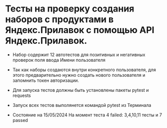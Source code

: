 ﻿# Тесты на проверку создания наборов с продуктами в Яндекс.Прилавок с помощью API Яндекс.Прилавок.
- Набор содержит 12 автотестов для позитивных и негативных проверок поля ввода Имени пользователя
- Так как наборы создаются внутри конкретного пользователя, для этого предварительно нужно создать нового пользователя и запомнить токен авторизации.

- Для запуска тестов должны быть установлены пакеты pytest и requests
- Запуск всех тестов выполянется командой pytest из Терминала 
- Состояние на 15/05/2024 На момент теста  4 failed: 3,4,10,11 тесты и 7 passed